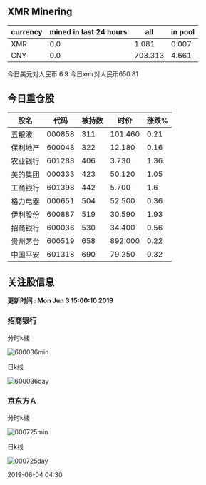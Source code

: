 ## XMR Minering

|currency|mined in last 24 hours|all|in pool|
|---|---|---|---|
|XMR|0.0|1.081|0.007|
|CNY|0.0|703.313|4.661|

今日美元对人民币 6.9	今日xmr对人民币650.81


## 今日重仓股 

|股名|代码|被持数|时价|涨跌%|
|---|---|---|---|---|
|五粮液|000858|311|101.460|0.21|
|保利地产|600048|322|12.180|0.16|
|农业银行|601288|406|3.730|1.36|
|美的集团|000333|423|50.120|1.05|
|工商银行|601398|442|5.700|1.6|
|格力电器|000651|504|52.500|0.36|
|伊利股份|600887|519|30.590|1.93|
|招商银行|600036|530|34.400|0.56|
|贵州茅台|600519|658|892.000|0.22|
|中国平安|601318|690|79.250|0.32|

## 关注股信息
**更新时间 : Mon Jun  3 15:00:10 2019**
### 招商银行 
分时k线

![600036min](http://image.sinajs.cn/newchart/min/n/sh600036.gif)

日k线

![600036day](http://image.sinajs.cn/newchart/daily/n/sh600036.gif)

### 京东方Ａ 
分时k线

![000725min](http://image.sinajs.cn/newchart/min/n/sz000725.gif)

日k线

![000725day](http://image.sinajs.cn/newchart/daily/n/sz000725.gif)

2019-06-04 04:30